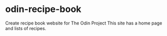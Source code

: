 # odin-recipe-book
Create recipe book website for The Odin Project 
This site has a home page and lists of recipes.